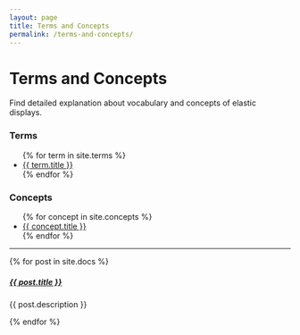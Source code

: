 ```yaml
---
layout: page
title: Terms and Concepts
permalink: /terms-and-concepts/
---
```


# <i class="fa fa-book-open"></i> Terms and Concepts

Find detailed explanation about vocabulary and concepts of elastic displays.

### Terms
<ul>{% for term in site.terms %} 
    <li><a href="{{ term.url | prepend: site.baseurl }}" alt="{{ term.description }}">{{ term.title }}</a></li>  
{% endfor %}
</ul>

### Concepts
<ul>{% for concept in site.concepts %} 
    <li><a href="{{ concept.url | prepend: site.baseurl }}" alt="{{ concept.description }}">{{ concept.title }}</a></li>  
{% endfor %}
</ul>


<div class="section-index">
    <hr class="panel-line">
    {% for post in site.docs  %}        
    <div class="entry">
    <h5><a href="{{ post.url | prepend: site.baseurl }}">{{ post.title }}</a></h5>
    <p>{{ post.description }}</p>
    </div>{% endfor %}
</div>
